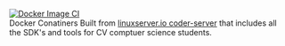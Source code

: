 [![Docker Image CI](https://github.com/CVHS-CloudIDE/code-server/actions/workflows/docker-image.yml/badge.svg)](https://github.com/CVHS-CloudIDE/code-server/actions/workflows/docker-image.yml)
<br>
Docker Conatiners Built from [linuxserver.io coder-server](https://github.com/linuxserver/docker-code-server) that includes all the SDK's and tools for CV comptuer science students.
